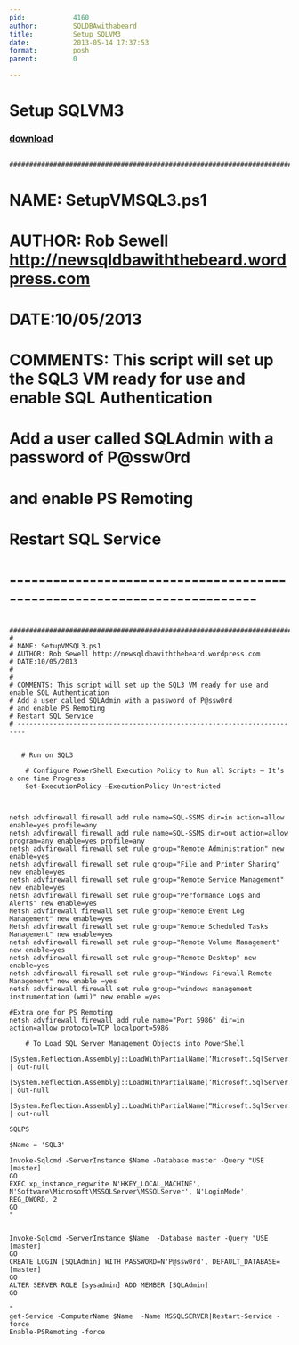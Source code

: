 ```yaml
---
pid:            4160
author:         SQLDBAwithabeard
title:          Setup SQLVM3
date:           2013-05-14 17:37:53
format:         posh
parent:         0

---
```


# Setup SQLVM3

### [download](//scripts/4160.ps1)

      #############################################################################################
#
# NAME: SetupVMSQL3.ps1
# AUTHOR: Rob Sewell http://newsqldbawiththebeard.wordpress.com
# DATE:10/05/2013
#
#
# COMMENTS: This script will set up the SQL3 VM ready for use and enable SQL Authentication
# Add a user called SQLAdmin with a password of P@ssw0rd
# and enable PS Remoting
# Restart SQL Service
# ------------------------------------------------------------------------

   

```posh
      #############################################################################################
#
# NAME: SetupVMSQL3.ps1
# AUTHOR: Rob Sewell http://newsqldbawiththebeard.wordpress.com
# DATE:10/05/2013
#
#
# COMMENTS: This script will set up the SQL3 VM ready for use and enable SQL Authentication
# Add a user called SQLAdmin with a password of P@ssw0rd
# and enable PS Remoting
# Restart SQL Service
# ------------------------------------------------------------------------

   
   # Run on SQL3

    # Configure PowerShell Execution Policy to Run all Scripts – It’s a one time Progress
    Set-ExecutionPolicy –ExecutionPolicy Unrestricted



netsh advfirewall firewall add rule name=SQL-SSMS dir=in action=allow enable=yes profile=any
netsh advfirewall firewall add rule name=SQL-SSMS dir=out action=allow program=any enable=yes profile=any
netsh advfirewall firewall set rule group="Remote Administration" new enable=yes
netsh advfirewall firewall set rule group="File and Printer Sharing" new enable=yes
netsh advfirewall firewall set rule group="Remote Service Management" new enable=yes
netsh advfirewall firewall set rule group="Performance Logs and Alerts" new enable=yes
Netsh advfirewall firewall set rule group="Remote Event Log Management" new enable=yes
Netsh advfirewall firewall set rule group="Remote Scheduled Tasks Management" new enable=yes
netsh advfirewall firewall set rule group="Remote Volume Management" new enable=yes
netsh advfirewall firewall set rule group="Remote Desktop" new enable=yes
netsh advfirewall firewall set rule group="Windows Firewall Remote Management" new enable =yes
netsh advfirewall firewall set rule group="windows management instrumentation (wmi)" new enable =yes

#Extra one for PS Remoting
netsh advfirewall firewall add rule name="Port 5986" dir=in action=allow protocol=TCP localport=5986

    # To Load SQL Server Management Objects into PowerShell
    [System.Reflection.Assembly]::LoadWithPartialName(‘Microsoft.SqlServer.SMO’)  | out-null
    [System.Reflection.Assembly]::LoadWithPartialName(‘Microsoft.SqlServer.SMOExtended’)  | out-null
    [System.Reflection.Assembly]::LoadWithPartialName(“Microsoft.SqlServer.SqlWmiManagement”) | out-null

SQLPS

$Name = 'SQL3'

Invoke-Sqlcmd -ServerInstance $Name -Database master -Query "USE [master]
GO
EXEC xp_instance_regwrite N'HKEY_LOCAL_MACHINE', N'Software\Microsoft\MSSQLServer\MSSQLServer', N'LoginMode', REG_DWORD, 2
GO
"


Invoke-Sqlcmd -ServerInstance $Name  -Database master -Query "USE [master]
GO
CREATE LOGIN [SQLAdmin] WITH PASSWORD=N'P@ssw0rd', DEFAULT_DATABASE=[master]
GO
ALTER SERVER ROLE [sysadmin] ADD MEMBER [SQLAdmin]
GO

"
get-Service -ComputerName $Name  -Name MSSQLSERVER|Restart-Service -force
Enable-PSRemoting -force



```
